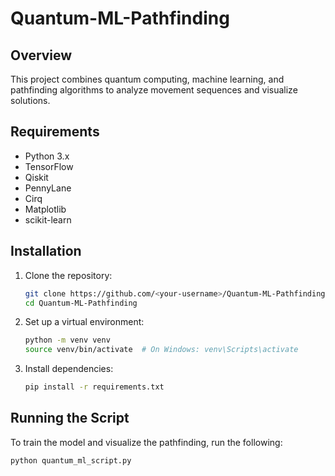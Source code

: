 # Quantum-ML-Pathfinding

## Overview
This project combines quantum computing, machine learning, and pathfinding algorithms to analyze movement sequences and visualize solutions.

## Requirements
- Python 3.x
- TensorFlow
- Qiskit
- PennyLane
- Cirq
- Matplotlib
- scikit-learn

## Installation
1. Clone the repository:
   ```bash
   git clone https://github.com/<your-username>/Quantum-ML-Pathfinding.git
   cd Quantum-ML-Pathfinding
   ```
2. Set up a virtual environment:
   ```bash
   python -m venv venv
   source venv/bin/activate  # On Windows: venv\Scripts\activate
   ```
3. Install dependencies:
   ```bash
   pip install -r requirements.txt
   ```

## Running the Script
To train the model and visualize the pathfinding, run the following:
```bash
python quantum_ml_script.py
